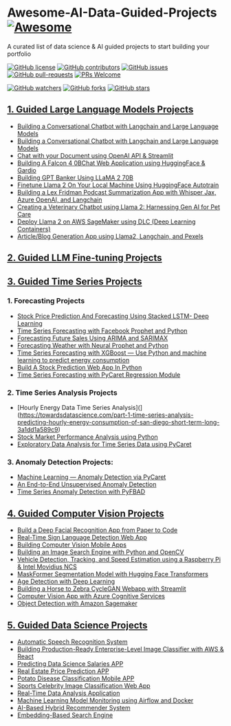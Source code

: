 # Awesome-AI-Data-Guided-Projects  [![Awesome](https://awesome.re/badge.svg)](https://awesome.re)
A curated list of data science &amp; AI guided projects to start building your portfolio

[![GitHub license](https://img.shields.io/github/license/youssefHosni/Awesome-AI-Data-Guided-Projects.svg)](https://github.com/youssefHosni/Awesome-AI-Data-Guided-Projects/blob/master/LICENSE)
[![GitHub contributors](https://img.shields.io/github/contributors/youssefHosni/Awesome-AI-Data-Guided-Projects.svg)](https://GitHub.com/youssefHosni/Awesome-AI-Data-Guided-Projects/graphs/contributors/)
[![GitHub issues](https://img.shields.io/github/issues/youssefHosni/Awesome-AI-Data-Guided-Projects.svg)](https://GitHub.com/youssefHosni/Awesome-AI-Data-Guided-Projects/issues/)
[![GitHub pull-requests](https://img.shields.io/github/issues-pr/youssefHosni/Awesome-AI-Data-Guided-Projects.svg)](https://GitHub.com/youssefHosni/Awesome-AI-Data-Guided-Projects/pulls/)
[![PRs Welcome](https://img.shields.io/badge/PRs-welcome-brightgreen.svg?style=flat-square)](http://makeapullrequest.com)

[![GitHub watchers](https://img.shields.io/github/watchers/youssefHosni/Awesome-AI-Data-Guided-Projects.svg?style=social&label=Watch)](https://GitHub.com/youssefHosni/Awesome-AI-Data-Guided-Projects/watchers/)
[![GitHub forks](https://img.shields.io/github/forks/youssefHosni/Awesome-AI-Data-Guided-Projects.svg?style=social&label=Fork)](https://GitHub.com/youssefHosni/Awesome-AI-Data-Guided-Projects/network/)
[![GitHub stars](https://img.shields.io/github/stars/youssefHosni/Awesome-AI-Data-Guided-Projects.svg?style=social&label=Star)](https://GitHub.com/youssefHosni/Awesome-AI-Data-Guided-Projects/stargazers/)




## [1. Guided Large Language Models Projects](https://levelup.gitconnected.com/10-guided-large-language-models-projects-to-build-your-portfolio-dc9bd79f09c?sk=fa1867433c0285c6f41470fba0d2198f) ## 

* [Building a Conversational Chatbot with Langchain and Large Language Models](https://blog.gopenai.com/building-a-conversational-chatbot-with-langchain-and-large-language-models-dbfae17aae47)
* [Building a Conversational Chatbot with Langchain and Large Language Models](https://levelup.gitconnected.com/automating-youtube-script-writing-with-langchain-and-streamlit-a-step-by-step-guide-9786ebaec6be)
* [Chat with your Document using OpenAI API & Streamlit](https://levelup.gitconnected.com/building-a-pdf-chat-app-using-langchain-openai-api-streamlit-3d95c27bda0)
* [Building A Falcon 4 0BChat Web Application using HuggingFace & Gardio](https://www.youtube.com/watch?v=hMJgdVJWQRU)
* [Building GPT Banker Using LLaMA 2 70B](https://www.youtube.com/watch?v=LslC2nKEEGU)
* [Finetune Llama 2 On Your Local Machine Using HuggingFace Autotrain](https://www.youtube.com/watch?v=LslC2nKEEGU)
* [Building a Lex Fridman Podcast Summarization App with Whisper Jax, Azure OpenAI, and Langchain](https://www.youtube.com/watch?v=xpp9CRjK6zs&t=4s)
* [Creating a Veterinary Chatbot using Llama 2: Harnessing Gen AI for Pet Care](https://www.youtube.com/watch?v=Iyzvka711pc)
* [Deploy Llama 2 on AWS SageMaker using DLC (Deep Learning Containers)](https://www.youtube.com/watch?v=rQq1m2aJ_fk&t=4s)
* [Article/Blog Generation App using Llama2, Langchain, and Pexels](https://www.youtube.com/watch?v=MUADZ97GgZA)

## [2. Guided LLM Fine-tuning Projects](https://levelup.gitconnected.com/14-free-large-language-models-fine-tuning-notebooks-532055717cb7?sk=ef3212821235db70871d72c86e179b07) ## 

  

## [3. Guided Time Series Projects](https://levelup.gitconnected.com/13-guided-time-series-projects-to-build-your-portfolio-491d959f62af?sk=16cf83c0cdf4d428f08f706c75a1b5c5) ## 

### 1. Forecasting Projects
* [Stock Price Prediction And Forecasting Using Stacked LSTM- Deep Learning](https://www.youtube.com/watch?app=desktop&v=H6du_pfuznE)
* [Time Series Forecasting with Facebook Prophet and Python](https://www.youtube.com/watch?v=KvLG1uTC-KU&t=1s)
* [Forecasting Future Sales Using ARIMA and SARIMAX](https://www.youtube.com/watch?v=2XGSIlgUBDI&t=1s)
* [Forecasting Weather with Neural Prophet and Python](https://www.youtube.com/watch?v=mgX0Iz4q0bE)
* [Time Series Forecasting with XGBoost — Use Python and machine learning to predict energy consumption](https://www.youtube.com/watch?v=vV12dGe_Fho)
* [Build A Stock Prediction Web App In Python](https://www.youtube.com/watch?app=desktop&v=0E_31WqVzCY)
* [Time Series Forecasting with PyCaret Regression Module](https://towardsdatascience.com/time-series-forecasting-with-pycaret-regression-module-237b703a0c63)

### 2. Time Series Analysis Projects
* [Hourly Energy Data Time Series Analysis](](https://towardsdatascience.com/part-1-time-series-analysis-predicting-hourly-energy-consumption-of-san-diego-short-term-long-3a1dd1a589c9)
* [Stock Market Performance Analysis using Python](https://thecleverprogrammer.com/2023/05/08/stock-market-performance-analysis-using-python/)
* [Exploratory Data Analysis for Time Series Data using PyCaret](https://www.youtube.com/watch?v=NX8SH8EjHhI)

### 3. Anomaly Detection Projects:
* [Machine Learning — Anomaly Detection via PyCaret](https://www.coursera.org/projects/anomaly-detection)
* [An End-to-End Unsupervised Anomaly Detection](https://engineering.teknasyon.com/an-end-to-end-unsupervised-anomaly-detection-c402facffee2)
* [Time Series Anomaly Detection with PyFBAD](https://towardsdatascience.com/time-series-anomaly-detection-with-pyfbad-d37e5462c6c3)

## [4. Guided Computer Vision Projects](https://medium.com/geekculture/master-computer-vision-and-boost-your-portfolio-with-these-10-end-to-end-projects-537fcd20db7c?sk=75d35d8c0554b4ba010814d65fa16e59) ## 
* [Build a Deep Facial Recognition App from Paper to Code](https://youtu.be/bK_k7eebGgc?list=PLgNJO2hghbmhHuhURAGbe6KWpiYZt0AMH)
* [Real-Time Sign Language Detection Web App](https://youtu.be/ZTSRZt04JkY)
* [Building Computer Vision Mobile Apps](https://youtu.be/YAhid-ux3aY)
* [Building an Image Search Engine with Python and OpenCV](https://pyimagesearch.com/2014/12/01/complete-guide-building-image-search-engine-python-opencv/?source=post_page-----537fcd20db7c--------------------------------)
* [Vehicle Detection, Tracking, and Speed Estimation using a Raspberry Pi & Intel Movidius NCS](https://pyimagesearch.com/2019/12/02/opencv-vehicle-detection-tracking-and-speed-estimation/?source=post_page-----537fcd20db7c--------------------------------)
* [MaskFormer Segmentation Model with Hugging Face Transformers](https://pyimagesearch.com/2019/12/02/opencv-vehicle-detection-tracking-and-speed-estimation/?source=post_page-----537fcd20db7c--------------------------------)
* [Age Detection with Deep Learning](https://pyimagesearch.com/2023/03/13/train-a-maskformer-segmentation-model-with-hugging-face-transformers/?source=post_page-----537fcd20db7c--------------------------------)
* [Building a Horse to Zebra CycleGAN Webapp with Streamlit](https://www.coursera.org/projects/building-a-keras-horse-zebra-cyclegan-webapp-with-streamlit?source=post_page-----537fcd20db7c--------------------------------)
* [Computer Vision App with Azure Cognitive Services](https://www.coursera.org/projects/build-a-computer-vision-app-with-azure-cognitive-services?source=post_page-----537fcd20db7c--------------------------------)
* [Object Detection with Amazon Sagemaker](https://www.coursera.org/projects/object-detection-sagemaker?source=post_page-----537fcd20db7c--------------------------------)


 
## [5. Guided Data Science Projects](https://pub.towardsai.net/10-end-to-end-guided-data-science-projects-to-build-your-portfolio-b7b9047fe6c9?sk=57b9ac02177d606a51cc22f43a817f5b) ## 
* [Automatic Speech Recognition System](https://www.youtube.com/watch?v=rsNAb1KmvFI)
* [Building Production-Ready Enterprise-Level Image Classifier with AWS & React](https://www.udemy.com/course/build-and-deploy-a-ml-model-to-production-with-aws-and-react/)
* [Predicting Data Science Salaries APP](https://www.youtube.com/playlist?list=PL2zq7klxX5ASFejJj80ob9ZAnBHdz5O1t)
* [Real Estate Price Prediction APP](https://www.youtube.com/playlist?list=PLeo1K3hjS3uu7clOTtwsp94PcHbzqpAdg)
* [Potato Disease Classification Mobile APP](https://www.youtube.com/playlist?list=PLeo1K3hjS3ut49PskOfLnE6WUoOp_2lsD)
* [Sports Celebrity Image Classification Web App](https://www.youtube.com/playlist?list=PLeo1K3hjS3uvaRHZLl-jLovIjBP14QTXc)
* [Real-Time Data Analysis Application](https://www.youtube.com/watch?v=NFwNKkIkN6o&list=PLe1T0uBrDrfOYE8OwQvooPjmnP1zY3wFe&index=2)
* [Machine Learning Model Monitoring using Airflow and Docker](https://www.projectpro.io/project-use-case/ml-model-monitoring-using-apache-airflow-and-docker)
* [AI-Based Hybrid Recommender System](https://ineuron.ai/course/Data-Science-Industry-Ready-Projects#:~:text=Project%20%2D%20AI%20Based%20Hybrid%20Recommender%20System)
* [Embedding-Based Search Engine](https://ineuron.ai/course/Data-Science-Industry-Ready-Projects#:~:text=Project%20%2D%20AI%20Based%20Hybrid%20Recommender%20System)


